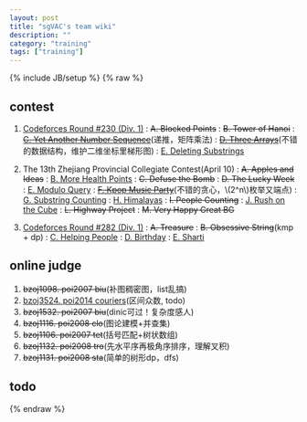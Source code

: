 ```yaml
---
layout: post
title: "sgVAC's team wiki"
description: ""
category: "training"
tags: ["training"]
---
```

{% include JB/setup %}
{% raw %}

## contest

1. [Codeforces Round #230 (Div. 1)][1]
:  <del>A. Blocked Points</del>
:  <del>B. Tower of Hanoi</del>
:  <del>[C. Yet Another Number Sequence][2]</del>(递推，矩阵乘法)
:  <del>[D. Three Arrays][3]</del>(不错的数据结构，维护二维坐标里梯形图)
:  [E. Deleting Substrings][4]

2. The 13th Zhejiang Provincial Collegiate Contest(April 10)
: <del>A. Apples and Ideas</del>
: [B. More Health Points][5]
: <del>C. Defuse the Bomb</del>
: <del>D. The Lucky Week</del>
: [E. Modulo Query][6]
: <del>[F. Kpop Music Party][7]</del>(不错的贪心，\\(2^n\\)枚举又端点)
: [G. Substring Counting][8]
: [H. Himalayas][9]
: <del>I. People Counting</del>
: [J. Rush on the Cube][10]
: <del>L. Highway Project</del>
: <del>M. Very Happy Great BG</del>

3. [Codeforces Round #282 (Div. 1)][11]
:  <del>A. Treasure</del>
:  <del>B. Obsessive String</del>(kmp + dp)
:  [C. Helping People][12]
:  [D. Birthday][13]
:  [E. Sharti][14]

## online judge

1. <del>bzoj1098. poi2007 biu</del>(补图稠密图，list乱搞)
2. [bzoj3524. poi2014 couriers][100](区间众数, todo)
3. <del>bzoj1532. poi2007 biu</del>(dinic可过！复杂度感人)
4. <del>bzoj1116. poi2008 clo</del>(图论建模+并查集)
5. <del>bzoj1106. poi2007 tet</del>(括号匹配+树状数组)
6. <del>bzoj1132. poi2008 tro</del>(先水平序再极角序排序，理解叉积)
7. <del>bzoj1131. poi2008 sta</del>(简单的树形dp，dfs)

## todo

[1]: http://codeforces.com/contest/392
[2]: http://codeforces.com/contest/392/problem/C
[3]: http://codeforces.com/contest/392/problem/D
[4]: http://codeforces.com/contest/392/problem/E

[5]: http://acm.zju.edu.cn/onlinejudge/showProblem.do?problemCode=3937
[6]: http://acm.zju.edu.cn/onlinejudge/showProblem.do?problemCode=3940
[7]: http://acm.zju.edu.cn/onlinejudge/showProblem.do?problemCode=3941
[8]: http://acm.zju.edu.cn/onlinejudge/showProblem.do?problemCode=3942
[9]: http://acm.zju.edu.cn/onlinejudge/showProblem.do?problemCode=3943
[10]: http://acm.zju.edu.cn/onlinejudge/showProblem.do?problemCode=3945

[11]: http://codeforces.com/contest/494
[12]: http://codeforces.com/contest/494/problem/C
[13]: http://codeforces.com/contest/494/problem/D
[14]: http://codeforces.com/contest/494/problem/E

[100]: http://www.lydsy.com/JudgeOnline/problem.php?id=3524
{% endraw %}

